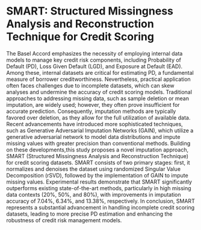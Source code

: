 # SMART: Structured Missingness Analysis and Reconstruction Technique for Credit Scoring

The Basel Accord emphasizes the necessity of employing internal data models to manage key credit risk components, including Probability of Default (PD), Loss Given Default (LGD), and Exposure at Default (EAD). Among these, internal datasets are critical for estimating PD, a fundamental measure of borrower creditworthiness. Nevertheless, practical application often faces challenges due to incomplete datasets, which can skew analyses and undermine the accuracy of credit scoring models. Traditional approaches to addressing missing data, such as sample deletion or mean imputation, are widely used; however, they often prove insufficient for accurate prediction. Consequently, imputation methods are typically favored over deletion, as they allow for the full utilization of available data. Recent advancements have introduced more sophisticated techniques, such as Generative Adversarial Imputation Networks (GAIN), which utilize a generative adversarial network to model data distributions and impute missing values with greater precision than conventional methods. Building on these developments,this study proposes a novel imputation approach, SMART (Structured Missingness Analysis and Reconstruction Technique) for credit scoring datasets. SMART consists of two primary stages: first, it normalizes and denoises the dataset using randomized Singular Value Decomposition (rSVD), followed by the implementation of GAIN to impute missing values. Experimental results demonstrate that SMART significantly outperforms existing state-of-the-art methods, particularly in high missing data contexts (20%, 50%, and 80%), with improvements in imputation accuracy of 7.04%, 6.34%, and 13.38%, respectively. In conclusion, SMART represents a substantial advancement in handling incomplete credit scoring datasets, leading to more precise PD estimation and enhancing the robustness of credit risk management models.
